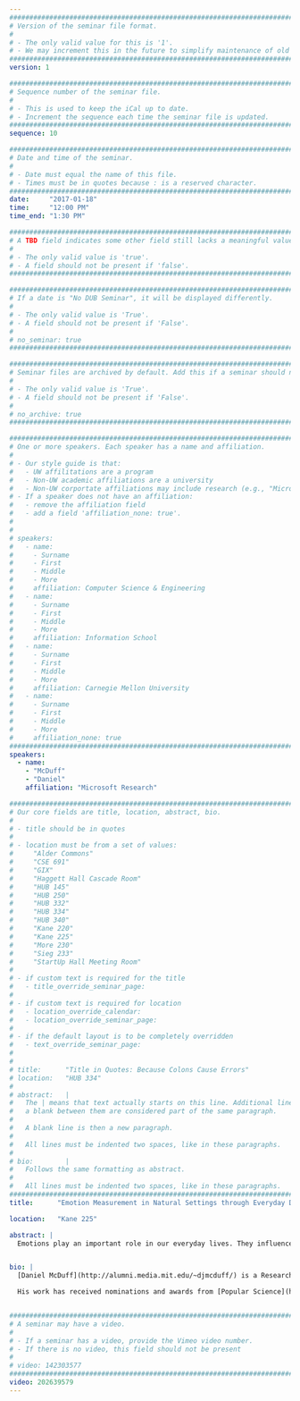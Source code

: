 ```yaml
---
################################################################################
# Version of the seminar file format.
#
# - The only valid value for this is '1'.
# - We may increment this in the future to simplify maintenance of old seminars.
################################################################################
version: 1

################################################################################
# Sequence number of the seminar file.
#
# - This is used to keep the iCal up to date.
# - Increment the sequence each time the seminar file is updated.
################################################################################
sequence: 10

################################################################################
# Date and time of the seminar.
#
# - Date must equal the name of this file.
# - Times must be in quotes because : is a reserved character.
################################################################################
date:     "2017-01-18"
time:     "12:00 PM"
time_end: "1:30 PM"

################################################################################
# A TBD field indicates some other field still lacks a meaningful value.
#
# - The only valid value is 'true'.
# - A field should not be present if 'false'.
################################################################################

################################################################################
# If a date is "No DUB Seminar", it will be displayed differently.
#
# - The only valid value is 'True'.
# - A field should not be present if 'False'.
#
# no_seminar: true
################################################################################

################################################################################
# Seminar files are archived by default. Add this if a seminar should not be.
#
# - The only valid value is 'True'.
# - A field should not be present if 'False'.
#
# no_archive: true
################################################################################

################################################################################
# One or more speakers. Each speaker has a name and affiliation.
#
# - Our style guide is that:
#   - UW affilitations are a program
#   - Non-UW academic affiliations are a university
#   - Non-UW corportate affiliations may include research (e.g., "Microsoft Research")
# - If a speaker does not have an affiliation:
#   - remove the affiliation field
#   - add a field 'affiliation_none: true'.
#
#
# speakers:
#   - name: 
#     - Surname
#     - First
#     - Middle
#     - More
#     affiliation: Computer Science & Engineering 
#   - name: 
#     - Surname
#     - First
#     - Middle
#     - More
#     affiliation: Information School 
#   - name: 
#     - Surname
#     - First
#     - Middle
#     - More
#     affiliation: Carnegie Mellon University 
#   - name:
#     - Surname
#     - First
#     - Middle
#     - More
#     affiliation_none: true
################################################################################
speakers:
  - name:
    - "McDuff"
    - "Daniel"
    affiliation: "Microsoft Research"

################################################################################
# Our core fields are title, location, abstract, bio.
#
# - title should be in quotes
#
# - location must be from a set of values:
#     "Alder Commons"
#     "CSE 691"
#     "GIX"
#     "Haggett Hall Cascade Room"
#     "HUB 145"
#     "HUB 250"
#     "HUB 332"
#     "HUB 334"
#     "HUB 340"
#     "Kane 220"
#     "Kane 225"
#     "More 230"
#     "Sieg 233"
#     "StartUp Hall Meeting Room"
#
# - if custom text is required for the title
#   - title_override_seminar_page:
#
# - if custom text is required for location
#   - location_override_calendar:
#   - location_override_seminar_page:
#
# - if the default layout is to be completely overridden
#   - text_override_seminar_page:
#
#
# title:      "Title in Quotes: Because Colons Cause Errors"
# location:   "HUB 334"
#
# abstract:   |
#   The | means that text actually starts on this line. Additional lines without
#   a blank between them are considered part of the same paragraph.
#
#   A blank line is then a new paragraph.
#
#   All lines must be indented two spaces, like in these paragraphs.
#
# bio:        |
#   Follows the same formatting as abstract.
#
#   All lines must be indented two spaces, like in these paragraphs.
################################################################################
title:      "Emotion Measurement in Natural Settings through Everyday Devices"

location:   "Kane 225"

abstract: |
  Emotions play an important role in our everyday lives. They influence memory, decision-making and well-being.  In order to advance the fundamental understanding of human emotions, build smarter affective technology, and ultimately help people, we need to perform research in-situ. It is now possible to quantify emotional responses on a large scale using webcams and wearable devices in everyday environments. I will present work on state-of-the-art automated facial expression recognition tools and insights from analysis from the world’s largest dataset of naturalistic emotional responses (featuring examples from millions of individuals). I'll show examples of how this data has allowed us to corroborate and extend the understanding of nonverbal behavior, including modeling gender and cultural differences in expression (and what makes a viral video). I'll present methods for remotely measuring physiology using webcams that allow low-cost and highly scalable measurement of cardio-pulmonary activity including heart rate variability allowing us to capture sympathetic nervous system activity in addition to expressions. Finally, I will discuss how this work will help us bring emotional intelligence to everyday digital devices and potentially track important health conditions. 


bio: |
  [Daniel McDuff](http://alumni.media.mit.edu/~djmcduff/) is a Researcher at Microsoft and works on scalable tools to enable the automated recognition and analysis of emotions and physiology. He is also a visiting scientist at Brigham and Women’s Hospital in Boston where he works on deploying these methods in primary care and surgical applications. Daniel completed his PhD in the Affective Computing Group at the MIT Media Lab in 2014 and has a B.A. and Masters from Cambridge University. Previously, Daniel was Director of Research at Affectiva and a post-doctoral research affiliate at the MIT Media Lab.  During his Ph.D. and at Affectiva he built state-of-the-art facial expression recognition software and lead analysis of the world's largest database of facial expression videos.

  His work has received nominations and awards from [Popular Science](http://www.popsci.com/diy/article/2011-05/2011-invention-awards-picture-health) magazine as one of the top inventions in 2011, [South-by-South-West Interactive (SXSWi)](http://www.robertrmorris.org/pavlovpoke), The Webby Awards, ESOMAR and the Center for Integrated Medicine and Innovative Technology (CIMIT). His projects have been reported in many publications including The Times, the New York Times, The Wall Street Journal, BBC News, New Scientist and Forbes magazine. Daniel was named a [2015 WIRED Innovation Fellow](http://www.wired.co.uk/article/daniel-mcduff-on-emotive-computing) and has spoken at [TEDx Berlin](http://www.tedxberlin.de/daniel-mcduff-emotion-aware-technology-improve-well-being-and-beyond).


################################################################################
# A seminar may have a video.
#
# - If a seminar has a video, provide the Vimeo video number.
# - If there is no video, this field should not be present
#
# video: 142303577
################################################################################
video: 202639579
---
```

